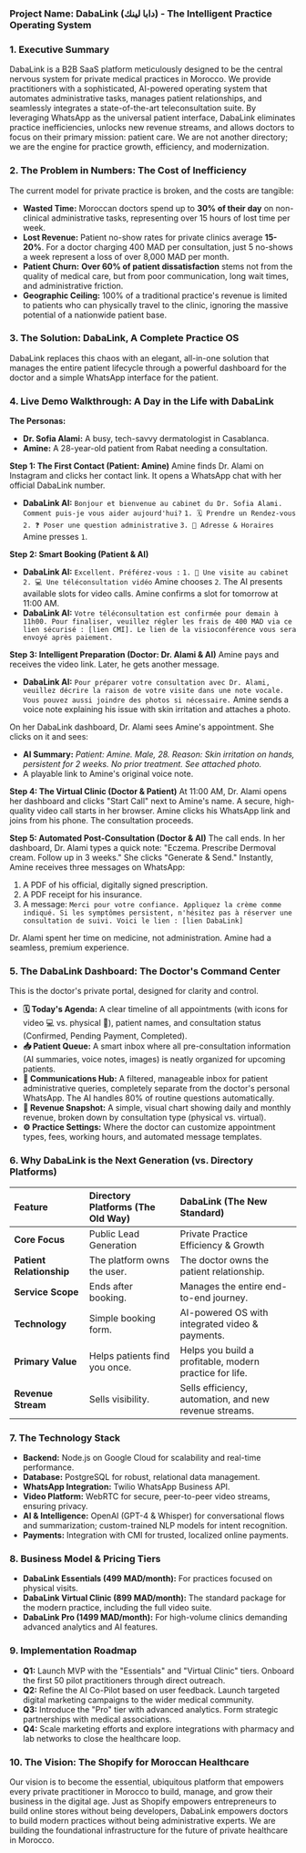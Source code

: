 ### **Project Name: DabaLink (دابا لينك) - The Intelligent Practice Operating System**

### **1. Executive Summary**

DabaLink is a B2B SaaS platform meticulously designed to be the central nervous system for private medical practices in Morocco. We provide practitioners with a sophisticated, AI-powered operating system that automates administrative tasks, manages patient relationships, and seamlessly integrates a state-of-the-art teleconsultation suite. By leveraging WhatsApp as the universal patient interface, DabaLink eliminates practice inefficiencies, unlocks new revenue streams, and allows doctors to focus on their primary mission: patient care. We are not another directory; we are the engine for practice growth, efficiency, and modernization.

### **2. The Problem in Numbers: The Cost of Inefficiency**

The current model for private practice is broken, and the costs are tangible:
*   **Wasted Time:** Moroccan doctors spend up to **30% of their day** on non-clinical administrative tasks, representing over 15 hours of lost time per week.
*   **Lost Revenue:** Patient no-show rates for private clinics average **15-20%**. For a doctor charging 400 MAD per consultation, just 5 no-shows a week represent a loss of over 8,000 MAD per month.
*   **Patient Churn:** **Over 60% of patient dissatisfaction** stems not from the quality of medical care, but from poor communication, long wait times, and administrative friction.
*   **Geographic Ceiling:** 100% of a traditional practice's revenue is limited to patients who can physically travel to the clinic, ignoring the massive potential of a nationwide patient base.

### **3. The Solution: DabaLink, A Complete Practice OS**

DabaLink replaces this chaos with an elegant, all-in-one solution that manages the entire patient lifecycle through a powerful dashboard for the doctor and a simple WhatsApp interface for the patient.

### **4. Live Demo Walkthrough: A Day in the Life with DabaLink**

**The Personas:**
*   **Dr. Sofia Alami:** A busy, tech-savvy dermatologist in Casablanca.
*   **Amine:** A 28-year-old patient from Rabat needing a consultation.

**Step 1: The First Contact (Patient: Amine)**
Amine finds Dr. Alami on Instagram and clicks her contact link. It opens a WhatsApp chat with her official DabaLink number.
*   **DabaLink AI:** `Bonjour et bienvenue au cabinet du Dr. Sofia Alami. Comment puis-je vous aider aujourd'hui?`
    `1. 🗓️ Prendre un Rendez-vous`
    `2. ❓ Poser une question administrative`
    `3. 📍 Adresse & Horaires`
Amine presses `1`.

**Step 2: Smart Booking (Patient & AI)**
*   **DabaLink AI:** `Excellent. Préférez-vous :`
    `1. 🏢 Une visite au cabinet`
    `2. 💻 Une téléconsultation vidéo`
Amine chooses `2`. The AI presents available slots for video calls. Amine confirms a slot for tomorrow at 11:00 AM.
*   **DabaLink AI:** `Votre téléconsultation est confirmée pour demain à 11h00. Pour finaliser, veuillez régler les frais de 400 MAD via ce lien sécurisé : [lien CMI]. Le lien de la visioconférence vous sera envoyé après paiement.`

**Step 3: Intelligent Preparation (Doctor: Dr. Alami & AI)**
Amine pays and receives the video link. Later, he gets another message.
*   **DabaLink AI:** `Pour préparer votre consultation avec Dr. Alami, veuillez décrire la raison de votre visite dans une note vocale. Vous pouvez aussi joindre des photos si nécessaire.`
Amine sends a voice note explaining his issue with skin irritation and attaches a photo.

On her DabaLink dashboard, Dr. Alami sees Amine's appointment. She clicks on it and sees:
*   **AI Summary:** *Patient: Amine. Male, 28. Reason: Skin irritation on hands, persistent for 2 weeks. No prior treatment. See attached photo.*
*   A playable link to Amine's original voice note.

**Step 4: The Virtual Clinic (Doctor & Patient)**
At 11:00 AM, Dr. Alami opens her dashboard and clicks "Start Call" next to Amine's name. A secure, high-quality video call starts in her browser. Amine clicks his WhatsApp link and joins from his phone. The consultation proceeds.

**Step 5: Automated Post-Consultation (Doctor & AI)**
The call ends. In her dashboard, Dr. Alami types a quick note: "Eczema. Prescribe Dermoval cream. Follow up in 3 weeks." She clicks "Generate & Send."
Instantly, Amine receives three messages on WhatsApp:
1.  A PDF of his official, digitally signed prescription.
2.  A PDF receipt for his insurance.
3.  A message: `Merci pour votre confiance. Appliquez la crème comme indiqué. Si les symptômes persistent, n'hésitez pas à réserver une consultation de suivi. Voici le lien : [lien DabaLink]`

Dr. Alami spent her time on medicine, not administration. Amine had a seamless, premium experience.

### **5. The DabaLink Dashboard: The Doctor's Command Center**

This is the doctor's private portal, designed for clarity and control.
*   **🗓️ Today's Agenda:** A clear timeline of all appointments (with icons for video 💻 vs. physical 🏢), patient names, and consultation status (Confirmed, Pending Payment, Completed).
*   **📥 Patient Queue:** A smart inbox where all pre-consultation information (AI summaries, voice notes, images) is neatly organized for upcoming patients.
*   **💬 Communications Hub:** A filtered, manageable inbox for patient administrative queries, completely separate from the doctor's personal WhatsApp. The AI handles 80% of routine questions automatically.
*   **💸 Revenue Snapshot:** A simple, visual chart showing daily and monthly revenue, broken down by consultation type (physical vs. virtual).
*   **⚙️ Practice Settings:** Where the doctor can customize appointment types, fees, working hours, and automated message templates.

### **6. Why DabaLink is the Next Generation (vs. Directory Platforms)**

| Feature | Directory Platforms (The Old Way) | DabaLink (The New Standard) |
| :--- | :--- | :--- |
| **Core Focus** | Public Lead Generation | Private Practice Efficiency & Growth |
| **Patient Relationship**| The platform owns the user. | The doctor owns the patient relationship. |
| **Service Scope** | Ends after booking. | Manages the entire end-to-end journey. |
| **Technology** | Simple booking form. | AI-powered OS with integrated video & payments. |
| **Primary Value** | Helps patients find you once. | Helps you build a profitable, modern practice for life. |
| **Revenue Stream** | Sells visibility. | Sells efficiency, automation, and new revenue streams. |

### **7. The Technology Stack**
*   **Backend:** Node.js on Google Cloud for scalability and real-time performance.
*   **Database:** PostgreSQL for robust, relational data management.
*   **WhatsApp Integration:** Twilio WhatsApp Business API.
*   **Video Platform:** WebRTC for secure, peer-to-peer video streams, ensuring privacy.
*   **AI & Intelligence:** OpenAI (GPT-4 & Whisper) for conversational flows and summarization; custom-trained NLP models for intent recognition.
*   **Payments:** Integration with CMI for trusted, localized online payments.

### **8. Business Model & Pricing Tiers**
*   **DabaLink Essentials (499 MAD/month):** For practices focused on physical visits.
*   **DabaLink Virtual Clinic (899 MAD/month):** The standard package for the modern practice, including the full video suite.
*   **DabaLink Pro (1499 MAD/month):** For high-volume clinics demanding advanced analytics and AI features.

### **9. Implementation Roadmap**
*   **Q1:** Launch MVP with the "Essentials" and "Virtual Clinic" tiers. Onboard the first 50 pilot practitioners through direct outreach.
*   **Q2:** Refine the AI Co-Pilot based on user feedback. Launch targeted digital marketing campaigns to the wider medical community.
*   **Q3:** Introduce the "Pro" tier with advanced analytics. Form strategic partnerships with medical associations.
*   **Q4:** Scale marketing efforts and explore integrations with pharmacy and lab networks to close the healthcare loop.

### **10. The Vision: The Shopify for Moroccan Healthcare**

Our vision is to become the essential, ubiquitous platform that empowers every private practitioner in Morocco to build, manage, and grow their business in the digital age. Just as Shopify empowers entrepreneurs to build online stores without being developers, DabaLink empowers doctors to build modern practices without being administrative experts. We are building the foundational infrastructure for the future of private healthcare in Morocco.
